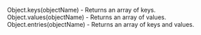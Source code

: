 Object.keys(objectName) - Returns an array of keys.
Object.values(objectName) - Returns an array of values.
Object.entries(objectName) - Returns an array of keys and values.